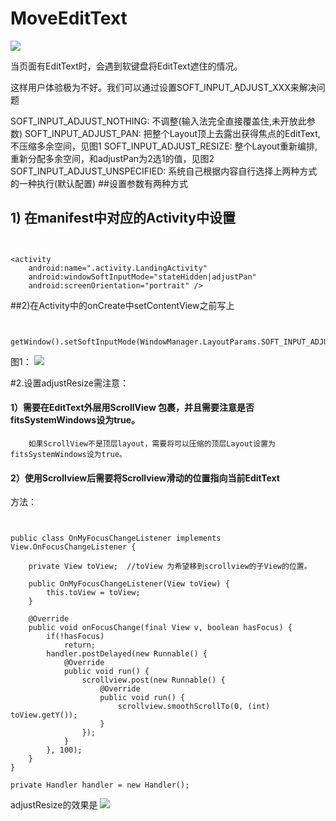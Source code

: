 # MoveEditText

![](https://github.com/vivianyan0818/screenshot/1.gif)

当页面有EditText时，会遇到软键盘将EditText遮住的情况。

这样用户体验极为不好。我们可以通过设置SOFT_INPUT_ADJUST_XXX来解决问题


SOFT_INPUT_ADJUST_NOTHING:         不调整(输入法完全直接覆盖住,未开放此参数)
SOFT_INPUT_ADJUST_PAN:                 把整个Layout顶上去露出获得焦点的EditText,不压缩多余空间，见图1
SOFT_INPUT_ADJUST_RESIZE:            整个Layout重新编排,重新分配多余空间，和adjustPan为2选1的值，见图2
SOFT_INPUT_ADJUST_UNSPECIFIED:  系统自己根据内容自行选择上两种方式的一种执行(默认配置)
##设置参数有两种方式

## 1) 在manifest中对应的Activity中设置

```


<activity
    android:name=".activity.LandingActivity"
    android:windowSoftInputMode="stateHidden|adjustPan"
    android:screenOrientation="portrait" />

```

##2)在Activity中的onCreate中setContentView之前写上

```


getWindow().setSoftInputMode(WindowManager.LayoutParams.SOFT_INPUT_ADJUST_PAN);
```



图1：
![](https://github.com/vivianyan0818/screenshot/2.gif)


#2.设置adjustResize需注意：

#### 1）需要在EditText外层用ScrollView 包裹，并且需要注意是否 fitsSystemWindows设为true。

        如果ScrollView不是顶层layout，需要将可以压缩的顶层Layout设置为fitsSystemWindows设为true。

#### 2）使用Scrollview后需要将Scrollview滑动的位置指向当前EditText

方法：

```


public class OnMyFocusChangeListener implements View.OnFocusChangeListener {

    private View toView;  //toView 为希望移到scrollview的子View的位置。

    public OnMyFocusChangeListener(View toView) {
        this.toView = toView;
    }

    @Override
    public void onFocusChange(final View v, boolean hasFocus) {
        if(!hasFocus)
            return;
        handler.postDelayed(new Runnable() {
            @Override
            public void run() {
                scrollview.post(new Runnable() {
                    @Override
                    public void run() {              
                        scrollview.smoothScrollTo(0, (int) toView.getY());
                    }
                });
            }
        }, 100);
    }
}

private Handler handler = new Handler();
```







adjustResize的效果是
![](https://github.com/vivianyan0818/screenshot/2.gif)
